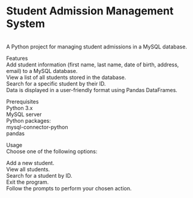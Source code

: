 <h1>Student Admission Management System</h1> <br>
A Python project for managing student admissions in a MySQL database.<br>

Features<br>
Add student information (first name, last name, date of birth, address, email) to a MySQL database.<br>
View a list of all students stored in the database.<br>
Search for a specific student by their ID.<br>
Data is displayed in a user-friendly format using Pandas DataFrames.<br>

Prerequisites<br>
Python 3.x<br>
MySQL server<br>
Python packages:<br>
mysql-connector-python<br>
pandas<br>

Usage<br>
Choose one of the following options:<br>

Add a new student.<br>
View all students.<br>
Search for a student by ID.<br>
Exit the program.<br>
Follow the prompts to perform your chosen action.<br>
